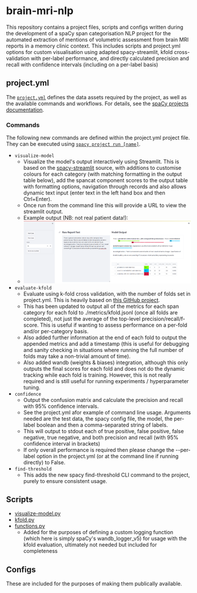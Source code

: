 # brain-mri-nlp
This repository contains a project files, scripts and configs written during the development of a spaCy span categorisation NLP project for the automated extraction of mentions of volumetric assessment from brain MRI reports in a memory clinic context.
This includes scripts and project.yml options for custom visualisation using adapted spacy-streamlit, kfold cross-validation with per-label performance, and directly calculated precision and recall with confidence intervals (including on a per-label basis)

## project.yml

The [`project.yml`](project.yml) defines the data assets required by the project, as well as the available commands and workflows. For details, see the [spaCy projects documentation](https://spacy.io/usage/projects).

### Commands

The following new commands are defined within the project.yml project file. They can be executed using [`spacy project run [name]`](https://spacy.io/api/cli#project-run).

- `visualize-model`
  - Visualize the model's output interactively using Streamlit. This is based on the [spacy-streamlit](https://github.com/explosion/spacy-streamlit) source, with additions to customise colours for each category (with matching formatting in the output table below), add the spancat component scores to the output table with formatting options, navigation through records and also allows dynamic text input (enter text in the left hand box and then Ctrl+Enter).
  - Once run from the command line this will provide a URL to view the streamlit output.
  - Example output (NB: not real patient data!):
  - ![streamlit screenshot](streamlit_output.PNG)
- `evaluate-kfold`
  - Evaluate using k-fold cross validation, with the number of folds set in project.yml. This is heavily based on [this GitHub project](https://github.com/ljvmiranda921/ud-tagalog-spacy).
  - This has been updated to output all of the metrics for each span category for each fold to ./metrics/kfold.jsonl (once all folds are completed), not just the average of the top-level precision/recall/f-score. This is useful if wanting to assess performance on a per-fold and/or per-category basis.
  - Also added further information at the end of each fold to output the appended metrics and add a timestamp (this is useful for debugging and sanity checking in situations where running the full number of folds may take a non-trivial amount of time).
  - Also added wandb (weights & biases) integration, although this only outputs the final scores for each fold and does not do the dynamic tracking while each fold is training. However, this is not really required and is still useful for running experiments / hyperparameter tuning.
- `confidence`
  - Output the confusion matrix and calculate the precision and recall with 95% confidence intervals.
  - See the project.yml afor example of command line usage. Arguments needed are the test data, the spacy config file, the model, the per-label boolean and then a comma-separated string of labels.
  - This will output to stdout each of true positive, false positive, false negative, true negative, and both precision and recall (with 95% confidence interval in brackets) 
  - If only overall performance is required then please change the --per-label option in the project.yml (or at the command line if running directly) to False.
- `find-threshold`
  - This adds the new spacy find-threshold CLI command to the project, purely to ensure consistent usage.
  
## Scripts

- [visualize-model.py](/scripts/visualize-model.py)
- [kfold.py](/scripts/kfold.py)
- [functions.py](/scripts/functions.py)
  - Added for the purposes of defining a custom logging function (which here is simply spaCy's wandb_logger_v5) for usage with the kfold evaluation, ultimately not needed but included for completeness

## Configs
These are included for the purposes of making them publically available.
